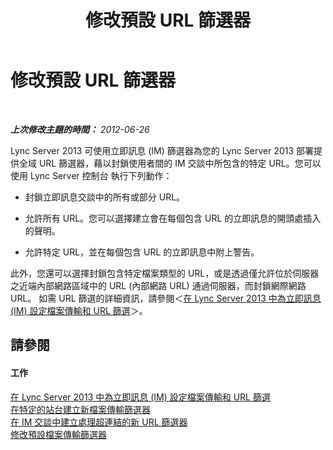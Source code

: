 ﻿---
title: 修改預設 URL 篩選器
TOCTitle: 修改預設 URL 篩選器
ms:assetid: 80a472b3-054e-45a6-80fc-9ee2bda28ee6
ms:mtpsurl: https://technet.microsoft.com/zh-tw/library/Gg182544(v=OCS.15)
ms:contentKeyID: 49291482
ms.date: 08/10/2015
mtps_version: v=OCS.15
ms.translationtype: HT
---

# 修改預設 URL 篩選器

 

_**上次修改主題的時間：** 2012-06-26_

Lync Server 2013 可使用立即訊息 (IM) 篩選器為您的 Lync Server 2013 部署提供全域 URL 篩選器，藉以封鎖使用者間的 IM 交談中所包含的特定 URL。您可以使用 Lync Server 控制台 執行下列動作：

  - 封鎖立即訊息交談中的所有或部分 URL。

  - 允許所有 URL。您可以選擇建立會在每個包含 URL 的立即訊息的開頭處插入的聲明。

  - 允許特定 URL，並在每個包含 URL 的立即訊息中附上警告。

此外，您還可以選擇封鎖包含特定檔案類型的 URL，或是透過僅允許位於伺服器之近端內部網路區域中的 URL (內部網路 URL) 通過伺服器，而封鎖網際網路 URL。 如需 URL 篩選的詳細資訊，請參閱＜[在 Lync Server 2013 中為立即訊息 (IM) 設定檔案傳輸和 URL 篩選](lync-server-2013-configuring-file-transfer-and-url-filtering-for-instant-messaging-im.md)＞。

## 請參閱

#### 工作

[在 Lync Server 2013 中為立即訊息 (IM) 設定檔案傳輸和 URL 篩選](lync-server-2013-configuring-file-transfer-and-url-filtering-for-instant-messaging-im.md)  
[在特定的站台建立新檔案傳輸篩選器](lync-server-2013-create-a-new-file-transfer-filter-for-a-specific-site.md)  
[在 IM 交談中建立處理超連結的新 URL 篩選器](lync-server-2013-create-a-new-url-filter-to-handle-hyperlinks-in-im-conversations.md)  
[修改預設檔案傳輸篩選器](lync-server-2013-modify-the-default-file-transfer-filter.md)

